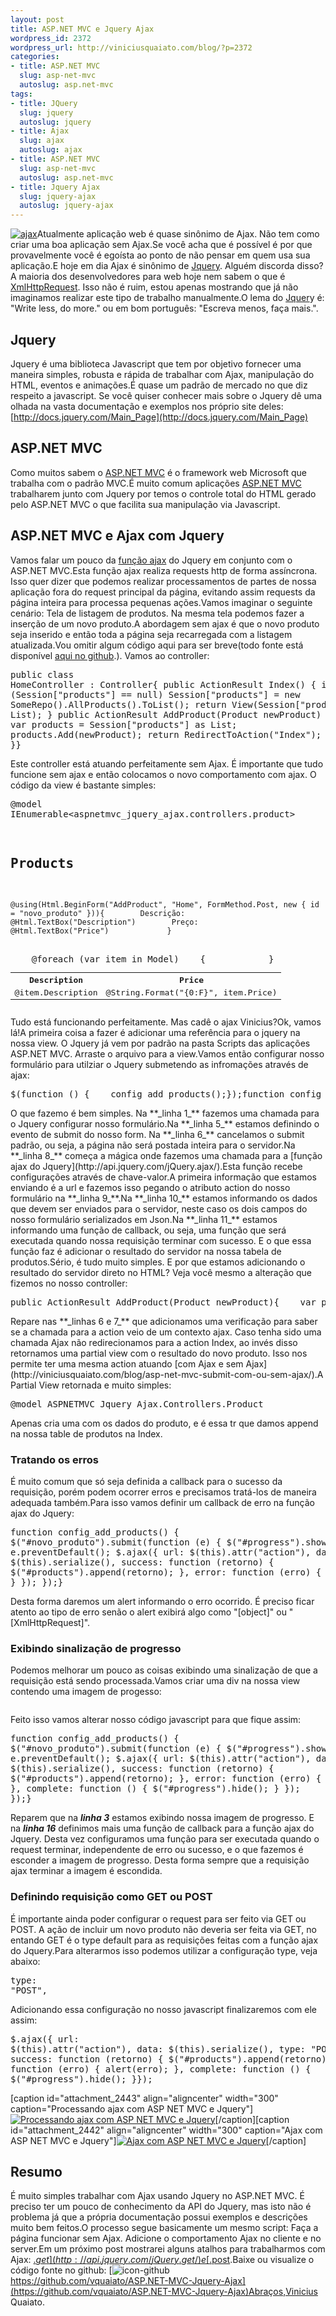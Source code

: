 ```yaml
--- 
layout: post
title: ASP.NET MVC e Jquery Ajax
wordpress_id: 2372
wordpress_url: http://viniciusquaiato.com/blog/?p=2372
categories: 
- title: ASP.NET MVC
  slug: asp-net-mvc
  autoslug: asp.net-mvc
tags: 
- title: JQuery
  slug: jquery
  autoslug: jquery
- title: Ajax
  slug: ajax
  autoslug: ajax
- title: ASP.NET MVC
  slug: asp-net-mvc
  autoslug: asp.net-mvc
- title: Jquery Ajax
  slug: jquery-ajax
  autoslug: jquery-ajax
---
```

[![](http://viniciusquaiato.com/blog/wp-content/uploads/2010/12/ajax-300x236.jpg "ajax")](http://viniciusquaiato.com/blog/wp-content/uploads/2010/12/ajax.jpg)Atualmente aplicação web é quase sinônimo de Ajax. Não tem como criar uma boa aplicação sem Ajax.Se você acha que é possível é por que provavelmente você é egoísta ao ponto de não pensar em quem usa sua aplicação.E hoje em dia Ajax é sinônimo de [Jquery](http://jquery.com). Alguém discorda disso?A maioria dos desenvolvedores para web hoje nem sabem o que é [XmlHttpRequest](http://www.w3.org/TR/XMLHttpRequest/). Isso não é ruim, estou apenas mostrando que já não imaginamos realizar este tipo de trabalho manualmente.O lema do [Jquer](http://jquery.com)y é: "Write less, do more." ou em bom português: "Escreva menos, faça mais.".

## Jquery
Jquery é uma biblioteca Javascript que tem por objetivo fornecer uma maneira simples, robusta e rápida de trabalhar com Ajax, manipulação do HTML, eventos e animações.É quase um padrão de mercado no que diz respeito a javascript. Se você quiser conhecer mais sobre o Jquery dê uma olhada na vasta documentação e exemplos nos próprio site deles: [http://docs.jquery.com/Main_Page](http://docs.jquery.com/Main_Page)

## ASP.NET MVC
Como muitos sabem o [ASP.NET MVC](http://asp.net/mvc) é o framework web Microsoft que trabalha com o padrão MVC.É muito comum aplicações [ASP.NET MVC](http://viniciusquaiato.com/blog/category/dotnet/asp-net-dotnet/asp-net-mvc/) trabalharem junto com Jquery por temos o controle total do HTML gerado pelo ASP.NET MVC o que facilita sua manipulação via Javascript.

## ASP.NET MVC e Ajax com Jquery
Vamos falar um pouco da [função ajax](http://api.jquery.com/jQuery.ajax/) do Jquery em conjunto com o ASP.NET MVC.Esta função ajax realiza requests http de forma assíncrona. Isso quer dizer que podemos realizar processamentos de partes de nossa aplicação fora do request principal da página, evitando assim requests da página inteira para processa pequenas ações.Vamos imaginar o seguinte cenário: Tela de listagem de produtos. Na mesma tela podemos fazer a inserção de um novo produto.A abordagem sem ajax é que o novo produto seja inserido e então toda a página seja recarregada com a listagem atualizada.Vou omitir algum código aqui para ser breve(todo fonte está disponível [aqui no github](https://github.com/vquaiato/ASP.NET-MVC-Jquery-Ajax).). Vamos ao controller:<pre lang="csharp">public class HomeController : Controller{    public ActionResult Index()    {        if (Session["products"] == null)            Session["products"] = new SomeRepo().AllProducts().ToList();        return View(Session["products"] as List<product>);    }    public ActionResult AddProduct(Product newProduct)    {        var products = Session["products"] as List<product>;        products.Add(newProduct);        return RedirectToAction("Index");    }}</product></product></pre>Este controller está atuando perfeitamente sem Ajax. É importante que tudo funcione sem ajax e então colocamos o novo comportamento com ajax. O código da view é bastante simples:<pre lang="xml">@model IEnumerable<aspnetmvc_jquery_ajax.controllers.product>

## Products

    @using(Html.BeginForm("AddProduct", "Home", FormMethod.Post, new { id = "novo_produto" })){        Descrição:        @Html.TextBox("Description")        Preço:        @Html.TextBox("Price")             }
<table>    <tr>        <th>            Description        </th>        <th>            Price        </th>    </tr>    @foreach (var item in Model)    {        <tr>            <td>                @item.Description            </td>            <td>                @String.Format("{0:F}", item.Price)            </td>        </tr>    }</table></aspnetmvc_jquery_ajax.controllers.product></pre>Tudo está funcionando perfeitamente. Mas cadê o ajax Vinicius?Ok, vamos lá!A primeira coisa a fazer é adicionar uma referência para o jquery na nossa view. O Jquery já vem por padrão na pasta Scripts das aplicações ASP.NET MVC. Arraste o arquivo para a view.Vamos então configurar nosso formulário para utilziar o Jquery submetendo as infromações através de ajax:<pre lang="javascript" line="1">$(function () {    config_add_products();});function config_add_products() {    $("#novo_produto").submit(function (e) {        e.preventDefault();        $.ajax({            url: $(this).attr("action"),            data: $(this).serialize(),            success: function (retorno) {                $("#products").append(retorno);            }        });    });}</pre>O que fazemo é bem simples. Na **_linha 1_** fazemos uma chamada para o Jquery configurar nosso formulário.Na **_linha 5_** estamos definindo o evento de submit do nosso form. Na **_linha 6_** cancelamos o submit padrão, ou seja, a página não será postada inteira para o servidor.Na **_linha 8_** começa a mágica onde fazemos uma chamada para a [função ajax do Jquery](http://api.jquery.com/jQuery.ajax/).Esta função recebe configurações através de chave-valor.A primeira informação que estamos enviando é a url e fazemos isso pegando o atributo action do nosso formulário na **_linha 9_**.Na **_linha 10_** estamos informando os dados que devem ser enviados para o servidor, neste caso os dois campos do nosso formulário serializados em Json.Na **_linha 11_** estamos informando uma função de callback, ou seja, uma função que será executada quando nossa requisição terminar com sucesso. E o que essa função faz é adicionar o resultado do servidor na nossa tabela de produtos.Sério, é tudo muito simples. E por que estamos adicionando o resultado do servidor direto no HTML? Veja você mesmo a alteração que fizemos no nosso controller:<pre lang="csharp" line="1">public ActionResult AddProduct(Product newProduct){    var products = Session["products"] as List<product>;    products.Add(newProduct);    if (Request.IsAjaxRequest())        return PartialView("RowSingleProduct", newProduct);    return RedirectToAction("Index");}</product></pre>Repare nas **_linhas 6 e 7_** que adicionamos uma verificação para saber se a chamada para a action veio de um contexto ajax. Caso tenha sido uma chamada Ajax não redirecionamos para a action Index, ao invés disso retornamos uma partial view com o resultado do novo produto. Isso nos permite ter uma mesma action atuando [com Ajax e sem Ajax](http://viniciusquaiato.com/blog/asp-net-mvc-submit-com-ou-sem-ajax/).A Partial View retornada e muito simples:<pre lang="xml">@model ASPNETMVC_Jquery_Ajax.Controllers.Product<tr>    <td>        @Model.Description    </td>    <td>        @String.Format("{0:F}", Model.Price)    </td></tr></pre>Apenas cria uma <tr> com os dados do produto, e é essa tr que damos append na nossa table de produtos na Index.

### Tratando os erros
É muito comum que só seja definida a callback para o sucesso da requisição, porém podem ocorrer erros e precisamos tratá-los de maneira adequada também.Para isso vamos definir um callback de erro na função ajax do Jquery:<pre lang="javascript">function config_add_products() {    $("#novo_produto").submit(function (e) {        $("#progress").show();        e.preventDefault();        $.ajax({            url: $(this).attr("action"),            data: $(this).serialize(),            success: function (retorno) {                $("#products").append(retorno);            },            error: function (erro) {                alert(erro);            }        });    });}</pre>Desta forma daremos um alert informando o erro ocorrido. É preciso ficar atento ao tipo de erro senão o alert exibirá algo como "[object]" ou "[XmlHttpRequest]".

### Exibindo sinalização de progresso
Podemos melhorar um pouco as coisas exibindo uma sinalização de que a requisição está sendo processada.Vamos criar uma div na nossa view contendo uma imagem de progesso:<pre lang="xml"><div id="progress" style="display: none;">    ![](/images/progress.gif)</div></pre>Feito isso vamos alterar nosso código javascript para que fique assim:<pre lang="javascript" line="1">function config_add_products() {    $("#novo_produto").submit(function (e) {        $("#progress").show();        e.preventDefault();        $.ajax({            url: $(this).attr("action"),            data: $(this).serialize(),            success: function (retorno) {                $("#products").append(retorno);            },            error: function (erro) {                alert(erro);            },            complete: function () {                $("#progress").hide();            }        });    });}</pre>Reparem que na **_linha 3_** estamos exibindo nossa imagem de progresso. E na **_linha 16_** definimos mais uma função de callback para a função ajax do Jquery. Desta vez configuramos uma função para ser executada quando o request terminar, independente de erro ou sucesso, e o que fazemos é esconder a imagem de progresso. Desta forma sempre que a requisição ajax terminar a imagem é escondida.

### Definindo requisição como GET ou POST
É importante ainda poder configurar o request para ser feito via GET ou POST. A ação de incluir um novo produto não deveria ser feita via GET, no entando GET é o type default para as requisições feitas com a função ajax do Jquery.Para alterarmos isso podemos utilizar a configuração type, veja abaixo:<pre lang="javascript">type: "POST",</pre>Adicionando essa configuração no nosso javascript finalizaremos com ele assim:<pre lang="javascript">$.ajax({    url: $(this).attr("action"),    data: $(this).serialize(),    type: "POST",    success: function (retorno) {        $("#products").append(retorno);    },    error: function (erro) {        alert(erro);    },    complete: function () {        $("#progress").hide();    }});</pre>[caption id="attachment_2443" align="aligncenter" width="300" caption="Processando ajax com ASP NET MVC e Jquery"][![Processando ajax com ASP NET MVC e Jquery](http://viniciusquaiato.com/blog/wp-content/uploads/2010/12/Processando-ajax-com-ASP-NET-MVC-e-Jquery-300x197.png "Processando ajax com ASP NET MVC e Jquery")](http://viniciusquaiato.com/blog/wp-content/uploads/2010/12/Processando-ajax-com-ASP-NET-MVC-e-Jquery.png)[/caption][caption id="attachment_2442" align="aligncenter" width="300" caption="Ajax com ASP NET MVC e Jquery"][![Ajax com ASP NET MVC e Jquery](http://viniciusquaiato.com/blog/wp-content/uploads/2010/12/Ajax-com-ASP-NET-MVC-e-Jquery-300x197.png "Ajax com ASP NET MVC e Jquery")](http://viniciusquaiato.com/blog/wp-content/uploads/2010/12/Ajax-com-ASP-NET-MVC-e-Jquery.png)[/caption]

## Resumo
É muito simples trabalhar com Ajax usando Jquery no ASP.NET MVC. É preciso ter um pouco de conhecimento da API do Jquery, mas isto não é problema já que a própria documentação possui exemplos e descrições muito bem feitos.O processo segue basicamente um mesmo script: Faça a página funcionar sem Ajax. Adicione o comportamento Ajax no cliente e no server.Em um próximo post mostrarei alguns atalhos para trabalharmos com Ajax: [$.get](http://api.jquery.com/jQuery.get/) e [$.post](http://api.jquery.com/jQuery.post/).Baixe ou visualize o código fonte no github: [![](http://viniciusquaiato.com/blog/wp-content/uploads/2010/12/icon-github1.png "icon-github")https://github.com/vquaiato/ASP.NET-MVC-Jquery-Ajax](https://github.com/vquaiato/ASP.NET-MVC-Jquery-Ajax)Abraços,Vinicius Quaiato.</tr>
